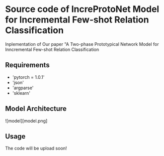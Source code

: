 # Source code of IncreProtoNet Model for Incremental Few-shot Relation Classification
Inplementation of Our paper "A Two-phase Prototypical Network Model for Inncremental Few-shot
Relation Classification

## Requirements 

* 'pytorch = 1.0.1'
* 'json'
* 'argparse'
* 'sklearn'

## Model Architecture

![model][model.png]

## Usage 

The code will be upload soon!
